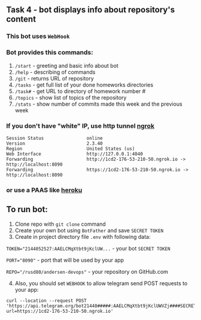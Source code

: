 ## Task 4 - bot displays info about repository's content 

### This bot uses `WebHook` 

### Bot provides this commands:
1. `/start` - greeting and basic info about bot
2. `/help`  - describing of commands
3. `/git`   - returns URL of repository
4. `/tasks` - get full list of your done homeworks directories 
5. `/task#` - get URL to directory of homework number #
6. `/topics` - show list of topics of the repository
7. `/stats` - show number of commits made this week and the previous week

### If you don't have "white" IP, use http tunnel [ngrok](https://ngrok.com/)
```
Session Status                online                                                             
Version                       2.3.40                                                             
Region                        United States (us)                                                 
Web Interface                 http://127.0.0.1:4040                                              
Forwarding                    http://1cd2-176-53-210-50.ngrok.io -> http://localhost:8090        
Forwarding                    https://1cd2-176-53-210-50.ngrok.io -> http://localhost:8090       
```
### or use a PAAS like [heroku](https://heroku.com/)

## To run bot:
1. Clone repo with `git clone` command 
2. Create your own bot using `BotFather` and save `SECRET TOKEN`
3. Create in project directory file `.env` with following data:

`TOKEN="2144052527:AAELCMqXtbt9jKclUW...` - your bot ``SECRET TOKEN``

`PORT="8090"` - port that will be used by your app

`REPO="/rusd80/andersen-devops"` - your repository on GitHub.com

4. Also, you should set `WEBHOOK` to allow telegram send POST requests to your app:
```
curl --location --request POST 'https://api.telegram.org/bot21440#####:AAELCMqXtbt9jKclUWVZj####SECRET####/setWebhook?url=https://1cd2-176-53-210-50.ngrok.io'
```
